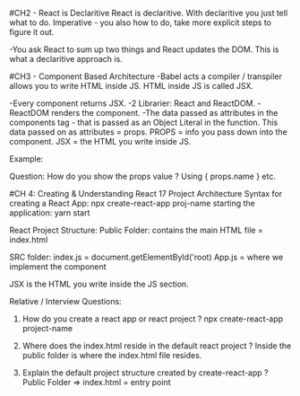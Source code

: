 #CH2 - React is Declaritive
React is declaritive. With declaritive you just tell what to do.
Imperative - you also how to do, take more explicit steps to figure it out.

-You ask React to sum up two things and React updates the DOM. This is what a declaritive approach is.

#CH3 - Component Based Architecture
-Babel acts a compiler / transpiler allows you to write HTML inside JS.
HTML inside JS is called JSX.

-Every component returns JSX.
-2 Librarier: React and ReactDOM.
-ReactDOM renders the component.
-The data passed as attributes in the components tag - that is passed as an Object Literal in the function. This data passed on as attributes = props.
PROPS = info you pass down into the component.
JSX = the HTML you write inside JS.

Example:

<!-- function PersInfo(){
return (
<div class="pers">
<h2>Name: Name1</h2>
<h2>Age: 34 </h2>
</div>
)
} -->

Question:
How do you show the props value ? Using { props.name } etc.

#CH 4: Creating & Understanding React 17 Project Architecture
Syntax for creating a React App: npx create-react-app proj-name
starting the application: yarn start

React Project Structure:
Public Folder: contains the main HTML file = index.html

SRC folder:
index.js = document.getElementById('root)
App.js = where we implement the component

JSX is the HTML you write inside the JS section.

Relative / Interview Questions:

1. How do you create a react app or react project ?
   npx create-react-app project-name

2. Where does the index.html reside in the default react project ?
   Inside the public folder is where the index.html file resides.

3. Explain the default project structure created by create-react-app ?
   Public Folder => index.html = entry point
